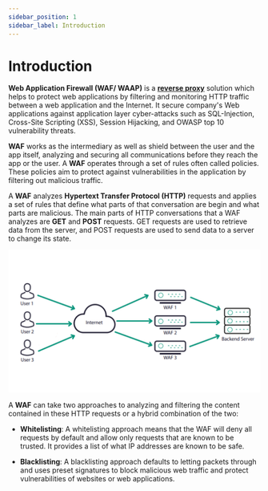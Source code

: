 ```yaml
---
sidebar_position: 1
sidebar_label: Introduction
---
```


# Introduction

**Web Application Firewall (WAF/ WAAP)** is a [**reverse proxy**](/glossary#reverse-proxy) solution which helps to protect web applications by filtering and monitoring HTTP traffic between a web application and the Internet. It secure company's Web applications against application layer cyber-attacks such as SQL-Injection, Cross-Site Scripting (XSS), Session Hijacking, and OWASP top 10 vulnerability threats.  

**WAF** works as the intermediary as well as shield between the user and the app itself, analyzing and securing all communications before they reach the app or the user. A **WAF** operates through a set of rules often called policies. These policies aim to protect against vulnerabilities in the application by filtering out malicious traffic.  

A **WAF** analyzes **Hypertext Transfer Protocol (HTTP)** requests and applies a set of rules that define what parts of that conversation are begin and what parts are malicious. The main parts of HTTP conversations that a WAF analyzes are **GET** and **POST** requests. GET requests are used to retrieve data from the server, and POST requests are used to send data to a server to change its state.  

![haltdos](/img/community-waf/waf.png)  

A **WAF** can take two approaches to analyzing and filtering the content contained in these HTTP requests or a hybrid combination of the two:  

- **Whitelisting**: A whitelisting approach means that the WAF will deny all requests by default and allow only requests that are known to be trusted. It provides a list of what IP addresses are known to be safe.  

- **Blacklisting**: A blacklisting approach defaults to letting packets through and uses preset signatures to block malicious web traffic and protect vulnerabilities of websites or web applications.